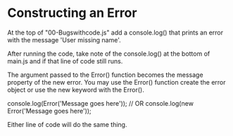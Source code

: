 # Constructing an Error

At the top of "00-Bugswithcode.js" add a console.log() that prints an error with the message 'User missing name'.

After running the code, take note of the console.log() at the bottom of main.js and if that line of code still runs.

The argument passed to the Error() function becomes the message property of the new error. You may use the Error() function create the error object or use the new keyword with the Error().

console.log(Error('Message goes here'));
// OR
console.log(new Error('Message goes here'));


Either line of code will do the same thing.